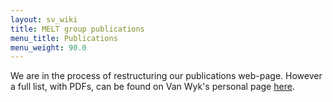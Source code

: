 ```yaml
---
layout: sv_wiki
title: MELT group publications
menu_title: Publications
menu_weight: 90.0
---
```


We are in the process of restructuring our publications web-page.
However a full list, with PDFs, can be found on Van Wyk's personal
page [here](http://www-users.cs.umn.edu/~evw/pubs.html).

